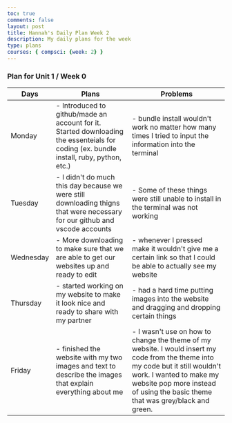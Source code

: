 ```yaml
---
toc: true
comments: false
layout: post
title: Hannah's Daily Plan Week 2
description: My daily plans for the week
type: plans
courses: { compsci: {week: 2} }
---
```


### Plan for Unit 1 / Week 0
<table class="table">
    <thead>
        <tr>
            <th>Days</th>
            <th>Plans</th>
            <th>Problems</th>
        </tr>
    </thead>
    <tbody>
        <tr>
            <td>Monday</td>
            <td>- Introduced to github/made an account for it. Started downloading the essenteials for coding (ex. bundle install, ruby, python, etc.)
            </td>
            <td>- bundle install wouldn't work no matter how many times I tried to input the information into the terminal</td>
        </tr>
        <tr>
            <td>Tuesday</td>
            <td>- I didn't do much this day because we were still downloading thigns that were necessary for our github and vscode accounts</td>
            <td>- Some of these things were still unable to install in the terminal was not working</td>
        </tr>
        <tr>
            <td>Wednesday</td>
            <td>- More downloading to make sure that we are able to get our websites up and ready to edit</td>
            <td>- whenever I pressed make it wouldn't give me a certain link so that I could be able to actually see my website</td>
        </tr>
        <tr>
            <td>Thursday</td>
            <td>- started working on my website to make it look nice and ready to share with my partner</td>
            <td>- had a hard time putting images into the website and dragging and dropping certain things</td>
        </tr>
        <tr>
            <td>Friday</td>
            <td>- finished the website with my two images and text to describe the images that explain everything about me</td>
            <td>- I wasn't use on how to change the theme of my website. I would insert my code from the theme into my code but it still wouldn't work. I wanted to make my website pop more instead of using the basic theme that was grey/black and green.</td>
        </tr>
    </tbody>
</table>
